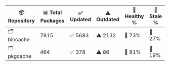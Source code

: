 | 📦 Repository | 📊 Total Packages | ✅ Updated | ⚠️ Outdated | 💚 Healthy % | 🔴 Stale % |
|---------------|-------------------|------------|-------------|-------------|------------|
| 🗂️ bincache | 7815 | ✅ 5683 | ⚠️ 2132 | 💚 73% | 🔴 27% |
| 🗂️ pkgcache | 464 | ✅ 378 | ⚠️ 86 | 💚 81% | 🔴 19% |
